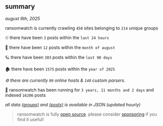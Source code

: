 
## summary
_august 6th, 2025_

ransomwatch is currently crawling `450` sites belonging to `214` unique groups

⏲ there have been `3` posts within the `last 24 hours`

🦈 there have been `12` posts within the `month of august`

🪐 there have been `303` posts within the `last 90 days`

🏚 there have been `1575` posts within the `year of 2025`

_⚙️ there are currently `99` online hosts & `140` custom parsers._

🦕 ransomwatch has been running for `3 years, 11 months and 2 days` and indexed `16206` posts

_all data  [(groups)](http://ransomwhat.telemetry.ltd/groups) and [(posts)](http://ransomwhat.telemetry.ltd/posts) is available in JSON (updated hourly)_

> ransomwatch is fully [open source](https://github.com/joshhighet/ransomwatch#ransomwatch--). please consider [sponsoring](https://github.com/sponsors/joshhighet) if you find it useful!
